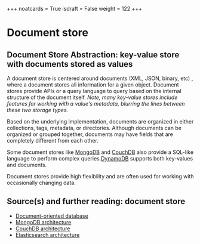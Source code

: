 +++
noatcards = True
isdraft = False
weight = 122
+++

# Document store

## Document Store Abstraction: key-value store with documents stored as values

A document store is centered around documents (XML, JSON, binary, etc) , where a document stores all information for a given object. Document stores provide APIs or a query language to query based on the internal structure of the document itself. _Note, many key-value stores include features for working with a value's metadata, blurring the lines between these two storage types._

Based on the underlying implementation, documents are organized in either collections, tags, metadata, or directories. Although documents can be organized or grouped together, documents may have fields that are completely different from each other.

Some document stores like [MongoDB](https://www.mongodb.com/mongodb-architecture)  and [CouchDB](https://blog.couchdb.org/2016/08/01/couchdb-2-0-architecture/)  also provide a SQL-like language to perform complex queries.[DynamoDB](http://www.read.seas.harvard.edu/~kohler/class/cs239-w08/decandia07dynamo.pdf)  supports both key-values and documents.

Document stores provide high flexibility and are often used for working with occasionally changing data.

## Source(s) and further reading: document store

- [Document-oriented database](https://en.wikipedia.org/wiki/Document-oriented_database) 
- [MongoDB architecture](https://www.mongodb.com/mongodb-architecture) 
- [CouchDB architecture](https://blog.couchdb.org/2016/08/01/couchdb-2-0-architecture/) 
- [Elasticsearch architecture](https://www.elastic.co/blog/found-elasticsearch-from-the-bottom-up) 